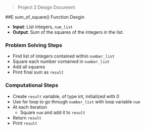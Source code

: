 > Project 2 Design Document

##E sum_of_square() Function Desgin
- **Input**: List integers, `num_list`
- **Output**: Sum of the squares of the integers in the list. 


### Problem Solving Steps
- Find list of integers contained within `number_list`
- Square each number contained in `number_list`
- Add all squares 
- Print final sum as `result`

### Computational Steps
- Create `result` variable, of type int, initialized with 0 
- Use for loop to go through `number_list` with loop variable `num`
- At each iteration
  - Square `num` and add it to `result`
- Return `result`
- Print `result`